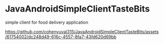 # JavaAndroidSimpleClientTasteBits
simple client for food delivery application


https://github.com/cohenyuval315/JavaAndroidSimpleClientTasteBits/assets/61754002/dc248d49-616c-4557-8fa7-43fd620d69bb

